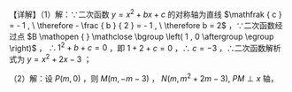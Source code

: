 【详解】（1）解：∵二次函数 $y = x ^ { 2 } + b x + c$ 的对称轴为直线 $\mathfrak { c } = - 1 , \ \therefore - \frac { b } { 2 } = - 1 , \ \therefore b = 2$ ，∵二次函数经过点 $B \mathopen { } \mathclose \bgroup \left( 1 , 0 \aftergroup \egroup \right)$ ， $\therefore 1 ^ { 2 } + b + c = 0$ ，即 $1 + 2 + c = 0$ ，∴ $c = - 3$ ，∴二次函数解析式为 $y = x ^ { 2 } + 2 x - 3$ ；

（2）解：设 $P ( m , 0 )$ ，则 $M \left( m , - m - 3 \right)$ ， $N \left( m , m ^ { 2 } + 2 m - 3 \right) ,$ $P M \perp x$ 轴，  
